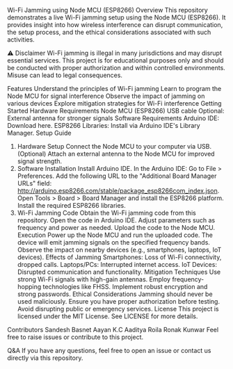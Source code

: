 Wi-Fi Jamming using Node MCU (ESP8266)
Overview
This repository demonstrates a live Wi-Fi jamming setup using the Node MCU (ESP8266). It provides insight into how wireless interference can disrupt communication, the setup process, and the ethical considerations associated with such activities.

⚠️ Disclaimer
Wi-Fi jamming is illegal in many jurisdictions and may disrupt essential services. This project is for educational purposes only and should be conducted with proper authorization and within controlled environments. Misuse can lead to legal consequences.

Features
Understand the principles of Wi-Fi jamming
Learn to program the Node MCU for signal interference
Observe the impact of jamming on various devices
Explore mitigation strategies for Wi-Fi interference
Getting Started
Hardware Requirements
Node MCU (ESP8266)
USB cable
Optional: External antenna for stronger signals
Software Requirements
Arduino IDE: Download here.
ESP8266 Libraries: Install via Arduino IDE's Library Manager.
Setup Guide
1. Hardware Setup
Connect the Node MCU to your computer via USB.
(Optional) Attach an external antenna to the Node MCU for improved signal strength.
2. Software Installation
Install Arduino IDE.
In the Arduino IDE:
Go to File > Preferences.
Add the following URL to the "Additional Board Manager URLs" field:
http://arduino.esp8266.com/stable/package_esp8266com_index.json.
Open Tools > Board > Board Manager and install the ESP8266 platform.
Install the required ESP8266 libraries.
3. Wi-Fi Jamming Code
Obtain the Wi-Fi jamming code from this repository.
Open the code in Arduino IDE.
Adjust parameters such as frequency and power as needed.
Upload the code to the Node MCU.
Execution
Power up the Node MCU and run the uploaded code.
The device will emit jamming signals on the specified frequency bands.
Observe the impact on nearby devices (e.g., smartphones, laptops, IoT devices).
Effects of Jamming
Smartphones: Loss of Wi-Fi connectivity, dropped calls.
Laptops/PCs: Interrupted internet access.
IoT Devices: Disrupted communication and functionality.
Mitigation Techniques
Use strong Wi-Fi signals with high-gain antennas.
Employ frequency-hopping technologies like FHSS.
Implement robust encryption and strong passwords.
Ethical Considerations
Jamming should never be used maliciously.
Ensure you have proper authorization before testing.
Avoid disrupting public or emergency services.
License
This project is licensed under the MIT License. See LICENSE for more details.

Contributors
Sandesh Basnet
Aayan K.C
Aaditya Roila
Ronak Kunwar
Feel free to raise issues or contribute to this project.

Q&A
If you have any questions, feel free to open an issue or contact us directly via this repository.

